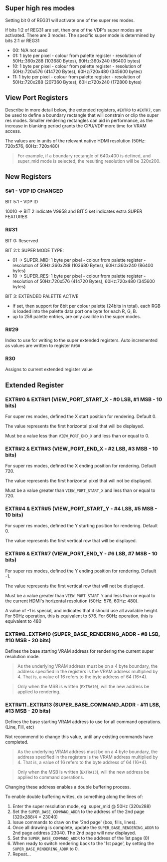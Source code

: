 
## Super high res modes

Setting bit 0 of REG31 will activate one of the super res modes.

If bits 1:2 of REG31 are set, then one of the VDP's super modes are activated.
There are 3 modes.  The specific super mode is determined by bits 2:1 or REG31

* 00: N/A not used
* 01: 1 byte per pixel - colour from palette register - resolution of 50Hz:360x288 (103680 Bytes), 60Hz:360x240 (86400 bytes)
* 10: 1 byte per pixel - colour from palette register - resolution of 50Hz:720x576 (414720 Bytes), 60Hz:720x480 (345600 bytes)
* 11: 1 byte per pixel - colour from palette register - resolution of 50Hz:720x288 (207360 Bytes), 60Hz:720x240 (172800 bytes)

## View Port Registers

Describe in more detail below, the extended registers, `#EXTR0` to `#EXTR7`, can be used to define a boundary
rectangle that will constrain or clip the super res modes.  Smaller rendering rectangles can aid in performance,
as the increase in blanking period grants the CPU/VDP more time for VRAM access.

The values are in units of the relevant native HDMI resolution (50Hz: 720x576, 60Hz: 720x480)

> For example, if a boundary rectangle of 640x400 is defined, and super_mid mode is selected, the resulting resolution will be 320x200.

## New Registers

### S#1 - VDP ID CHANGED

BIT 5:1 - VDP ID

  10010 -> BIT 2 indicate V9958 and BIT 5 set indicates extra SUPER FEATURES

### R#31

BIT 0: Reserved

BIT 2:1: SUPER MODE TYPE:
* 01 -> SUPER_MID:   1 byte per pixel - colour from palette register - resolution of 50Hz:360x288 (103680 Bytes), 60Hz:360x240 (86400 bytes)
* 10 -> SUPER_RES:   1 byte per pixel - colour from palette register - resolution of 50Hz:720x576 (414720 Bytes), 60Hz:720x480 (345600 bytes)

BIT 3: EXTENDED PALETTE ACTIVE
* If set, then support for 8bit per colour palette (24bits in total).
 each RGB is loaded into the palette data port one byte for each R, G, B.
* up to 256 palette entries, are only availble in the super modes.

### R#29

Index to use for writing to the super extended registers.  Auto incremented as values are written to register `R#30`

### R30

Assigns to current extended register value

## Extended Register

### EXTR#0 & EXTR#1 (VIEW_PORT_START_X - #0 LSB, #1 MSB - 10 bits)

For super res modes, defined the X start position for rendering.  Default 0.

The value represents the first horizontal pixel that will be displayed.

Must be a value less than `VIEW_PORT_END_X` and less than or equal to 0.

### EXTR#2 & EXTR#3 (VIEW_PORT_END_X - #2 LSB, #3 MSB - 10 bits)

For super res modes, defined the X ending position for rendering.  Default 720.

The value represents the first horizontal pixel that will not be displayed.

Must be a value greater than `VIEW_PORT_START_X` and less than or equal to 720.

### EXTR#4 & EXTR#5 (VIEW_PORT_START_Y - #4 LSB, #5 MSB - 10 bits)

For super res modes, defined the Y starting position for rendering.  Default 0.

The value represents the first vertical row that will be displayed.

### EXTR#6 & EXTR#7 (VIEW_PORT_END_Y - #6 LSB, #7 MSB - 10 bits)

For super res modes, defined the Y ending position for rendering.  Default -1.

The value represents the first vertical row that will not be displayed.

Must be a value greater than `VIEW_PORT_START_Y` and less than or equal to the current HDMI's horizontal resolution (50Hz: 576, 60Hz: 480).

A value of -1 is special, and indicates that it should use all available height. For 50Hz operation, this is equivalent to 576. For 60Hz operation, this is equivalent to 480

### EXTR#8..EXTR#10 (SUPER_BASE_RENDERING_ADDR - #8 LSB, #10 MSB - 20 bits)

Defines the base starting VRAM address for rendering the current super resolution mode.

> As the underlying VRAM address must be on a 4 byte boundary, the address specified in the registers is the VRAM address multiplied by 4. That is, a value of 16 refers to the byte address of 64 (16*4).

> Only when the MSB is written (`EXTR#10`), will the new address be applied to rendering.

### EXTR#11..EXTR#13 (SUPER_BASE_COMMAND_ADDR - #11 LSB, #13 MSB - 20 bits)

Defines the base starting VRAM address to use for all command operations. (Line, Fill, etc)

Not recommend to change this value, until any existing commands have completed.

> As the underlying VRAM address must be on a 4 byte boundary, the address specified in the registers is the VRAM address multiplied by 4. That is, a value of 16 refers to the byte address of 64 (16*4).

> Only when the MSB is written (`EXTR#13`), will the new address be applied to command operations.

Changing these address enables a double buffering process.

To enable double buffering writes, do something along the lines of:

1. Enter the super resolution mode, eg: super_mid @ 50Hz (320x288)
2. Set the `SUPER_BASE_COMMAND_ADDR` to the address of the 2nd page (320x288/4 = 23040)
2. Issue commands to draw on the '2nd page' (box, fills, lines).
3. Once all drawing is complete, update the `SUPER_BASE_RENDERING_ADDR` to 2nd page address 23040.  The 2nd page will now displayed.
2. Set the `SUPER_BASE_COMMAND_ADDR` to the address of the 1st page (0)
5. When ready to switch rendering back to the '1st page', by setting the `SUPER_BASE_RENDERING_ADDR` to 0.
6. Repeat...

